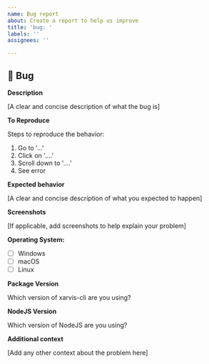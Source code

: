 ```yaml
---
name: Bug report
about: Create a report to help us improve
title: 'bug: '
labels: ''
assignees: ''

---
```


## 🐞 Bug

**Description**

[A clear and concise description of what the bug is]

**To Reproduce**

Steps to reproduce the behavior:
1. Go to '...'
2. Click on '....'
3. Scroll down to '....'
4. See error

**Expected behavior**

[A clear and concise description of what you expected to happen]

**Screenshots**

[If applicable, add screenshots to help explain your problem]

**Operating System:**

 - [ ] Windows
 - [ ] macOS
 - [ ] Linux

**Package Version**

Which version of xarvis-cli are you using?

**NodeJS Version**

Which version of NodeJS are you using?

**Additional context**

[Add any other context about the problem here]
